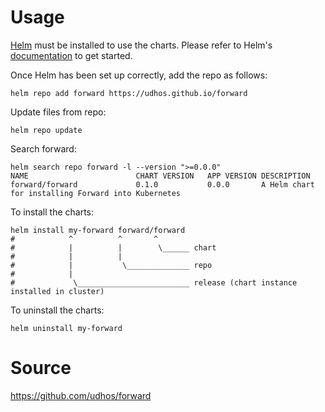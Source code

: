 # Usage

[Helm](https://helm.sh) must be installed to use the charts.  Please refer to
Helm's [documentation](https://helm.sh/docs) to get started.

Once Helm has been set up correctly, add the repo as follows:

    helm repo add forward https://udhos.github.io/forward

Update files from repo:

    helm repo update

Search forward:

    helm search repo forward -l --version ">=0.0.0"
    NAME                        CHART VERSION	APP VERSION	DESCRIPTION
    forward/forward          	0.1.0        	0.0.0     	A Helm chart for installing Forward into Kubernetes

To install the charts:

    helm install my-forward forward/forward
    #            ^          ^       ^
    #            |          |        \______ chart
    #            |          |
    #            |           \______________ repo
    #            |
    #             \_________________________ release (chart instance installed in cluster)

To uninstall the charts:

    helm uninstall my-forward

# Source

<https://github.com/udhos/forward>
